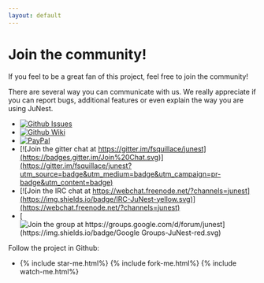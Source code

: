 ```yaml
---
layout: default
---
```

Join the community!
===================
If you feel to be a great fan of this project, feel free to join the community!

There are several way you can communicate with us. We really appreciate if
you can report bugs, additional features or even explain the way you are using JuNest.

- [![Github Issues](https://img.shields.io/badge/Github-Issues-orange.svg)](https://github.com/fsquillace/junest/issues)
- [![Github Wiki](https://img.shields.io/badge/Github-Wiki-green.svg)](https://github.com/fsquillace/junest/wiki)
- [![PayPal](https://img.shields.io/badge/PayPal-Donate%20a%20beer-blue.svg)](https://www.paypal.com/cgi-bin/webscr?cmd=_s-xclick&hosted_button_id=8LEHQKBCYTACY)
- [![Join the gitter chat at https://gitter.im/fsquillace/junest](https://badges.gitter.im/Join%20Chat.svg)](https://gitter.im/fsquillace/junest?utm_source=badge&utm_medium=badge&utm_campaign=pr-badge&utm_content=badge)
- [![Join the IRC chat at https://webchat.freenode.net/?channels=junest](https://img.shields.io/badge/IRC-JuNest-yellow.svg)](https://webchat.freenode.net/?channels=junest)
- [![Join the group at https://groups.google.com/d/forum/junest](https://img.shields.io/badge/Google Groups-JuNest-red.svg)](https://groups.google.com/d/forum/junest)

Follow the project in Github:

- {% include star-me.html%} {% include fork-me.html%} {% include watch-me.html%}
